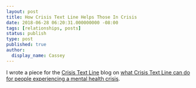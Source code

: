 ```yaml
---
layout: post
title: How Crisis Text Line Helps Those In Crisis
date: 2018-06-28 06:20:31.000000000 -08:00
tags: [relationships, posts]
status: publish
type: post
published: true
author:
  display_name: Cassey
---
```


I wrote a piece for the [Crisis Text Line](https://www.crisistextline.org) blog on [what Crisis Text Line can do for people experiencing a mental health crisis](https://www.crisistextline.org/blog/how-crisis-text-line-helps). 